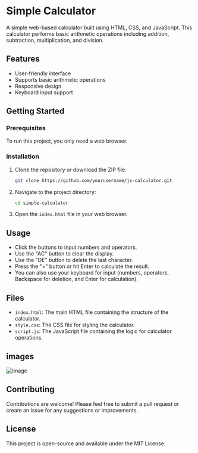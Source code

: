 # Simple Calculator

A simple web-based calculator built using HTML, CSS, and JavaScript. This calculator performs basic arithmetic operations including addition, subtraction, multiplication, and division.

## Features

- User-friendly interface
- Supports basic arithmetic operations
- Responsive design
- Keyboard input support

## Getting Started

### Prerequisites

To run this project, you only need a web browser.

### Installation

1. Clone the repository or download the ZIP file:

   ```bash
   git clone https://github.com/yourusername/js-calculator.git
   ```

2. Navigate to the project directory:

   ```bash
   cd simple-calculator
   ```

3. Open the `index.html` file in your web browser.

## Usage

- Click the buttons to input numbers and operators.
- Use the "AC" button to clear the display.
- Use the "DE" button to delete the last character.
- Press the "=" button or hit Enter to calculate the result.
- You can also use your keyboard for input (numbers, operators, Backspace for deletion, and Enter for calculation).

## Files

- `index.html`: The main HTML file containing the structure of the calculator.
- `style.css`: The CSS file for styling the calculator.
- `script.js`: The JavaScript file containing the logic for calculator operations.

## images

![image](https://github.com/user-attachments/assets/733b1098-9b58-4468-a15e-b7909e94a307)


## Contributing

Contributions are welcome! Please feel free to submit a pull request or create an issue for any suggestions or improvements.

## License

This project is open-source and available under the MIT License.
